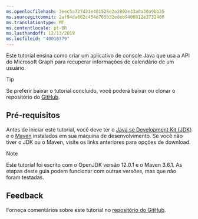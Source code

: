 ```yaml
---
ms.openlocfilehash: 3eec5a727d21e481525e2a2892e33a0a30a9bb25
ms.sourcegitcommit: 2af94da662c454e765b32edeb9406812e3732406
ms.translationtype: MT
ms.contentlocale: pt-BR
ms.lasthandoff: 12/13/2019
ms.locfileid: "40018779"
---
```

<!-- markdownlint-disable MD002 MD041 -->

Este tutorial ensina como criar um aplicativo de console Java que usa a API do Microsoft Graph para recuperar informações de calendário de um usuário.

> [!TIP]
> Se preferir baixar o tutorial concluído, você poderá baixar ou clonar o repositório do [GitHub](https://github.com/microsoftgraph/msgraph-training-java).

## <a name="prerequisites"></a>Pré-requisitos

Antes de iniciar este tutorial, você deve ter o [Java se Development Kit (JDK)](https://java.com/en/download/faq/develop.xml) e o [Maven](https://maven.apache.org/) instalados em sua máquina de desenvolvimento. Se você não tiver o JDK ou o Maven, visite os links anteriores para opções de download.

> [!NOTE]
> Este tutorial foi escrito com o OpenJDK versão 12.0.1 e o Maven 3.6.1. As etapas deste guia podem funcionar com outras versões, mas que não foram testadas.

## <a name="feedback"></a>Feedback

Forneça comentários sobre este tutorial no [repositório do GitHub](https://github.com/microsoftgraph/msgraph-training-java).
